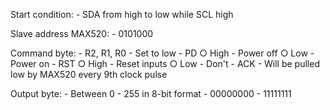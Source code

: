 Start condition:
	- SDA from high to low while SCL high

Slave address MAX520:
	- 0101000

Command byte:
	- R2, R1, R0 - Set to low
	- PD
		○ High - Power off
		○ Low - Power on 
	- RST 
		○ High - Reset inputs
		○ Low - Don't
    - ACK - Will be pulled low by MAX520 every 9th clock pulse

Output byte:
    - Between 0 - 255 in 8-bit format
        - 00000000 - 11111111

